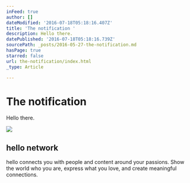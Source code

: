 ```yaml
---
inFeed: true
author: []
dateModified: '2016-07-18T05:18:16.407Z'
title: 'The notification '
description: Hello there.
datePublished: '2016-07-18T05:18:16.739Z'
sourcePath: _posts/2016-05-27-the-notification.md
hasPage: true
starred: false
url: the-notification/index.html
_type: Article

---
```

# The notification 

Hello there.

<article style=""><img src="http://www.hello.com/img_/meet_people.png" /><h1>hello network</h1><p>hello connects you with people and content around your passions. Show the world who you are, express what you love, and create meaningful connections.</p></article>